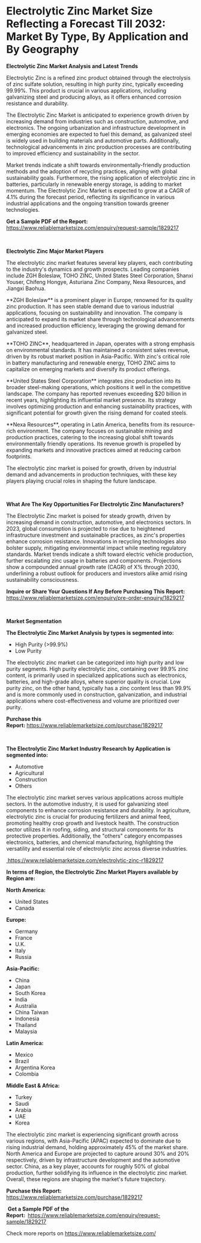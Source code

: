 <p><h1>Electrolytic Zinc Market Size Reflecting a Forecast Till 2032: Market By Type, By Application and By Geography</h1></p><p><strong>Electrolytic Zinc Market Analysis and Latest Trends</strong></p>
<p><p>Electrolytic Zinc is a refined zinc product obtained through the electrolysis of zinc sulfate solution, resulting in high purity zinc, typically exceeding 99.99%. This product is crucial in various applications, including galvanizing steel and producing alloys, as it offers enhanced corrosion resistance and durability.</p><p>The Electrolytic Zinc Market is anticipated to experience growth driven by increasing demand from industries such as construction, automotive, and electronics. The ongoing urbanization and infrastructure development in emerging economies are expected to fuel this demand, as galvanized steel is widely used in building materials and automotive parts. Additionally, technological advancements in zinc production processes are contributing to improved efficiency and sustainability in the sector.</p><p>Market trends indicate a shift towards environmentally-friendly production methods and the adoption of recycling practices, aligning with global sustainability goals. Furthermore, the rising application of electrolytic zinc in batteries, particularly in renewable energy storage, is adding to market momentum. The Electrolytic Zinc Market is expected to grow at a CAGR of 4.1% during the forecast period, reflecting its significance in various industrial applications and the ongoing transition towards greener technologies.</p></p>
<p><strong>Get a Sample PDF of the Report:&nbsp;</strong> <a href="https://www.reliablemarketsize.com/enquiry/request-sample/1829217?utm_campaign=2769&utm_medium=2&utm_source=Github&utm_content=ia&utm_term=01042025&utm_id=electrolytic-zinc">https://www.reliablemarketsize.com/enquiry/request-sample/1829217</a></p>
<p>&nbsp;</p>
<p><strong>Electrolytic Zinc Major Market Players</strong></p>
<p><p>The electrolytic zinc market features several key players, each contributing to the industry's dynamics and growth prospects. Leading companies include ZGH Boleslaw, TOHO ZINC, United States Steel Corporation, Shanxi Youser, Chifeng Hongye, Asturiana Zinc Company, Nexa Resources, and Jiangxi Baohua.</p><p>**ZGH Boleslaw** is a prominent player in Europe, renowned for its quality zinc production. It has seen stable demand due to various industrial applications, focusing on sustainability and innovation. The company is anticipated to expand its market share through technological advancements and increased production efficiency, leveraging the growing demand for galvanized steel.</p><p>**TOHO ZINC**, headquartered in Japan, operates with a strong emphasis on environmental standards. It has maintained a consistent sales revenue, driven by its robust market position in Asia-Pacific. With zinc's critical role in battery manufacturing and renewable energy, TOHO ZINC aims to capitalize on emerging markets and diversify its product offerings.</p><p>**United States Steel Corporation** integrates zinc production into its broader steel-making operations, which positions it well in the competitive landscape. The company has reported revenues exceeding $20 billion in recent years, highlighting its influential market presence. Its strategy involves optimizing production and enhancing sustainability practices, with significant potential for growth given the rising demand for coated steels.</p><p>**Nexa Resources**, operating in Latin America, benefits from its resource-rich environment. The company focuses on sustainable mining and production practices, catering to the increasing global shift towards environmentally friendly operations. Its revenue growth is propelled by expanding markets and innovative practices aimed at reducing carbon footprints.</p><p>The electrolytic zinc market is poised for growth, driven by industrial demand and advancements in production techniques, with these key players playing crucial roles in shaping the future landscape.</p></p>
<p>&nbsp;</p>
<p><strong>What Are The Key Opportunities For Electrolytic Zinc Manufacturers?</strong></p>
<p><p>The Electrolytic Zinc market is poised for steady growth, driven by increasing demand in construction, automotive, and electronics sectors. In 2023, global consumption is projected to rise due to heightened infrastructure investment and sustainable practices, as zinc's properties enhance corrosion resistance. Innovations in recycling technologies also bolster supply, mitigating environmental impact while meeting regulatory standards. Market trends indicate a shift toward electric vehicle production, further escalating zinc usage in batteries and components. Projections show a compounded annual growth rate (CAGR) of X% through 2030, underlining a robust outlook for producers and investors alike amid rising sustainability consciousness.</p></p>
<p><strong>Inquire or Share Your Questions If Any Before Purchasing This Report:</strong> <a href="https://www.reliablemarketsize.com/enquiry/pre-order-enquiry/1829217?utm_campaign=2769&utm_medium=2&utm_source=Github&utm_content=ia&utm_term=01042025&utm_id=electrolytic-zinc">https://www.reliablemarketsize.com/enquiry/pre-order-enquiry/1829217</a></p>
<p>&nbsp;</p>
<p><strong>Market Segmentation</strong></p>
<p><strong>The Electrolytic Zinc Market Analysis by types is segmented into:</strong></p>
<p><ul><li>High Purity (>99.9%)</li><li>Low Purity</li></ul></p>
<p><p>The electrolytic zinc market can be categorized into high purity and low purity segments. High purity electrolytic zinc, containing over 99.9% zinc content, is primarily used in specialized applications such as electronics, batteries, and high-grade alloys, where superior quality is crucial. Low purity zinc, on the other hand, typically has a zinc content less than 99.9% and is more commonly used in construction, galvanization, and industrial applications where cost-effectiveness and volume are prioritized over purity.</p></p>
<p><strong>Purchase this Report:&nbsp;</strong><a href="https://www.reliablemarketsize.com/purchase/1829217?utm_campaign=2769&utm_medium=2&utm_source=Github&utm_content=ia&utm_term=01042025&utm_id=electrolytic-zinc">https://www.reliablemarketsize.com/purchase/1829217</a></p>
<p>&nbsp;</p>
<p><strong>The Electrolytic Zinc Market Industry Research by Application is segmented into:</strong></p>
<p><ul><li>Automotive</li><li>Agricultural</li><li>Construction</li><li>Others</li></ul></p>
<p><p>The electrolytic zinc market serves various applications across multiple sectors. In the automotive industry, it is used for galvanizing steel components to enhance corrosion resistance and durability. In agriculture, electrolytic zinc is crucial for producing fertilizers and animal feed, promoting healthy crop growth and livestock health. The construction sector utilizes it in roofing, siding, and structural components for its protective properties. Additionally, the "others" category encompasses electronics, batteries, and chemical manufacturing, highlighting the versatility and essential role of electrolytic zinc across diverse industries.</p></p>
<p><a href="https://www.reliablemarketsize.com/electrolytic-zinc-r1829217?utm_campaign=2769&utm_medium=2&utm_source=Github&utm_content=ia&utm_term=01042025&utm_id=electrolytic-zinc">&nbsp;https://www.reliablemarketsize.com/electrolytic-zinc-r1829217</a></p>
<p><strong>In terms of Region, the Electrolytic Zinc Market Players available by Region are:</strong></p>
<p>
    <p> <strong> North America: </strong>
        <ul>
            <li>United States</li>
            <li>Canada</li>
        </ul>
        </p> 
    <p> <strong> Europe: </strong>
        <ul>
            <li>Germany</li>
            <li>France</li>
            <li>U.K.</li>
            <li>Italy</li>
            <li>Russia</li>
        </ul>
        </p> 
    <p> <strong> Asia-Pacific: </strong>
        <ul>
            <li>China</li>
            <li>Japan</li>
            <li>South Korea</li>
            <li>India</li>
            <li>Australia</li>
            <li>China Taiwan</li>
            <li>Indonesia</li>
            <li>Thailand</li>
            <li>Malaysia</li>
        </ul>
        </p> 
    <p> <strong> Latin America: </strong>
        <ul>
            <li>Mexico</li>
            <li>Brazil</li>
            <li>Argentina Korea</li>
            <li>Colombia</li>
        </ul>
        </p> 
    <p> <strong> Middle East & Africa: </strong>
        <ul>
            <li>Turkey</li>
            <li>Saudi</li>
            <li>Arabia</li>
            <li>UAE</li>
            <li>Korea</li>
        </ul>
    </p>
    </p>
<p><p>The electrolytic zinc market is experiencing significant growth across various regions, with Asia-Pacific (APAC) expected to dominate due to rising industrial demand, holding approximately 45% of the market share. North America and Europe are projected to capture around 30% and 20% respectively, driven by infrastructure development and the automotive sector. China, as a key player, accounts for roughly 50% of global production, further solidifying its influence in the electrolytic zinc market. Overall, these regions are shaping the market's future trajectory.</p></p>
<p><strong>Purchase this Report: </strong><a href="https://www.reliablemarketsize.com/purchase/1829217?utm_campaign=2769&utm_medium=2&utm_source=Github&utm_content=ia&utm_term=01042025&utm_id=electrolytic-zinc">https://www.reliablemarketsize.com/purchase/1829217</a></p>
<p>&nbsp;<strong>Get a Sample PDF of the Report:&nbsp;&nbsp;</strong><a href="https://www.reliablemarketsize.com/enquiry/request-sample/1829217?utm_campaign=2769&utm_medium=2&utm_source=Github&utm_content=ia&utm_term=01042025&utm_id=electrolytic-zinc">https://www.reliablemarketsize.com/enquiry/request-sample/1829217</a></p>
<p><strong></strong></p>
<p>Check more reports on <a href="https://www.reliablemarketsize.com/?utm_campaign=2769&utm_medium=2&utm_source=Github&utm_content=ia&utm_term=01042025&utm_id=electrolytic-zinc">https://www.reliablemarketsize.com/</a></p>